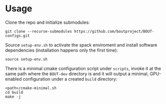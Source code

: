 # Usage

Clone the repo and initialize submodules:
```
git clone --recurse-submodules https://github.com/boutproject/BOUT-configs.git
```

Source `setup-env.sh`  to activate the spack enviroment and install software
dependencies (installation happens only the first time):
```
source setup-env.sh
```

There is a minimal cmake configuration script under `scripts`, invoke it at the
same path where the `BOUT-dev` directory is and it will output a minimal, GPU-enabled
configuration under a created `build` directory:
```
<path>/cmake-minimal.sh
cd build
make -j
```
